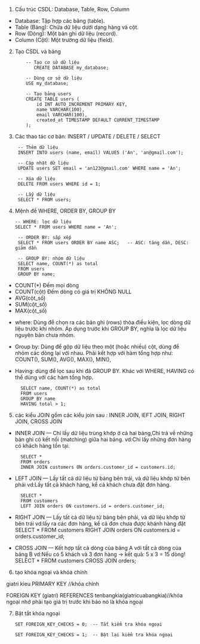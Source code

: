 1. Cấu trúc CSDL: Database, Table, Row, Column
+ Database: Tập hợp các bảng (table).
+ Table (Bảng): Chứa dữ liệu dưới dạng hàng và cột.
+ Row (Dòng): Một bản ghi dữ liệu (record).
+ Column (Cột): Một trường dữ liệu (field).

2. Tạo CSDL và bảng

           -- Tạo cơ sở dữ liệu
              CREATE DATABASE my_database;
        
           -- Dùng cơ sở dữ liệu
           USE my_database;
        
           -- Tạo bảng users
           CREATE TABLE users (
               id INT AUTO_INCREMENT PRIMARY KEY,
               name VARCHAR(100),
               email VARCHAR(100),
               created_at TIMESTAMP DEFAULT CURRENT_TIMESTAMP
           );
3. Các thao tác cơ bản: INSERT / UPDATE / DELETE / SELECT

        -- Thêm dữ liệu
        INSERT INTO users (name, email) VALUES ('An', 'an@gmail.com');
        
        -- Cập nhật dữ liệu
        UPDATE users SET email = 'an123@gmail.com' WHERE name = 'An';
        
        -- Xóa dữ liệu
        DELETE FROM users WHERE id = 1;
        
        -- Lấy dữ liệu
        SELECT * FROM users;
4. Mệnh đề WHERE, ORDER BY, GROUP BY

       -- WHERE: lọc dữ liệu
       SELECT * FROM users WHERE name = 'An';
    
        -- ORDER BY: sắp xếp
        SELECT * FROM users ORDER BY name ASC;   -- ASC: tăng dần, DESC: giảm dần
        
        -- GROUP BY: nhóm dữ liệu
        SELECT name, COUNT(*) as total
        FROM users
        GROUP BY name;

+ COUNT(*)		    Đếm mọi dòng
+ COUNT(cột)		Đếm dòng có giá trị KHÔNG NULL
+ AVG(cột_số)
+ SUM(cột_số)
+ MAX(cột_số)

- where: Dùng để chọn ra các bản ghi (rows) thỏa điều kiện, lọc dòng dữ liệu trước khi nhóm. Áp dụng trước khi GROUP BY, nghĩa là lọc dữ liệu nguyên bản chưa nhóm.
- Group by: Dùng để gộp dữ liệu theo một (hoặc nhiều) cột, dùng để nhóm các dòng lại với nhau. Phải kết hợp với hàm tổng hợp như: COUNT(), SUM(), AVG(), MAX(), MIN(),
- Having: dùng để lọc sau khi đã GROUP BY. Khác với WHERE, HAVING có thể dùng với các hàm tổng hợp.

        SELECT name, COUNT(*) as total
        FROM users
        GROUP BY name
        HAVING total > 1;
5. các kiểu JOIN
   gồm các kiểu join sau : INNER JOIN, lEFT JOIN, RIGHT JOIN, CROSS JOIN

- INNER JOIN — Chỉ lấy dữ liệu trùng khớp ở cả hai bảng,Chỉ trả về những bản ghi có kết nối (matching) giữa hai bảng.
  vd:Chỉ lấy những đơn hàng có khách hàng tồn tại.

        SELECT *
        FROM orders
        INNER JOIN customers ON orders.customer_id = customers.id;
- LEFT JOIN — Lấy tất cả dữ liệu từ bảng bên trái, và dữ liệu khớp từ bên phải
  vd:Lấy tất cả khách hàng, kể cả khách chưa đặt đơn hàng.

        SELECT *
        FROM customers
        LEFT JOIN orders ON customers.id = orders.customer_id;
- RIGHT JOIN — Lấy tất cả dữ liệu từ bảng bên phải, và dữ liệu khớp từ bên trái
    vd:lấy ra các đơn hàng, kể cả đơn chưa được khánh hàng đặt
      SELECT *
      FROM customers
      RIGHT JOIN orders ON customers.id = orders.customer_id;

- CROSS JOIN — Kết hợp tất cả dòng của bảng A với tất cả dòng của bảng B
  vd:Nếu có 5 khách và 3 đơn hàng → kết quả: 5 x 3 = 15 dòng!
  SELECT *
  FROM customers
  CROSS JOIN orders;

6. tạo khóa ngoại và khóa chính

giatri kieu PRIMARY KEY //khóa chính

FOREIGN KEY (giatri) REFERENCES tenbangkia(giatricuabangkia)//khóa ngoại nhớ phải tạo giá trị trước khi bảo nó là khóa ngoại

7. Bật tắt khóa ngoại

       SET FOREIGN_KEY_CHECKS = 0;  -- Tắt kiểm tra khóa ngoại
    
       SET FOREIGN_KEY_CHECKS = 1;  -- Bật lại kiểm tra khóa ngoại